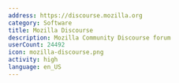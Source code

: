 ```yaml
---
address: https://discourse.mozilla.org
category: Software
title: Mozilla Discourse
description: Mozilla Community Discourse forum
userCount: 24492
icon: mozilla-discourse.png
activity: high
language: en_US
---
```


